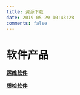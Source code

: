 ```yaml
---
title: 资源下载
date: 2019-05-29 10:43:28
comments: false
---
```


# 软件产品

[**运维软件**](Operation_Softwares.html)

[**质检软件**](Quality_Softwares.html)
